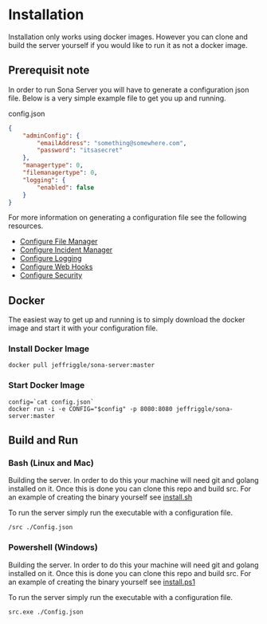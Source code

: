 # Installation
Installation only works using docker images. However you can clone and build the server yourself if you would like to run it as not a docker image.

## Prerequisit note
In order to run Sona Server you will have to generate a configuration json file. Below is a very simple example file to get you up and running.

config.json
```json
{
    "adminConfig": {
        "emailAddress": "something@somewhere.com",
        "password": "itsasecret"
    },
    "managertype": 0,
    "filemanagertype": 0,
    "logging": {
        "enabled": false
    }
}
```

For more information on generating a configuration file see the following resources.

* [Configure File Manager](./ConfigureFileManager.md)
* [Configure Incident Manager](./ConfigureIncidentManager.md)
* [Configure Logging](./ConfigureLogging.md)
* [Configure Web Hooks](./ConfigureWebHooks.md)
* [Configure Security](./ConfigureSecurity.md)

## Docker
The easiest way to get up and running is to simply download the docker image and start it with your configuration file.

### Install Docker Image
`docker pull jeffriggle/sona-server:master`

### Start Docker Image
```shell
config=`cat config.json`
docker run -i -e CONFIG="$config" -p 8080:8080 jeffriggle/sona-server:master
```

## Build and Run

### Bash (Linux and Mac)
Building the server. In order to do this your machine will need git and golang installed on it. Once this is done you can clone this repo and build src. For an example of creating the binary yourself see [install.sh](../deploy/install.sh)

To run the server simply run the executable with a configuration file.

`/src ./Config.json`

### Powershell (Windows)
Building the server. In order to do this your machine will need git and golang installed on it. Once this is done you can clone this repo and build src. For an example of creating the binary yourself see [install.ps1](../deploy/install.ps1)

To run the server simply run the executable with a configuration file.

`src.exe ./Config.json`